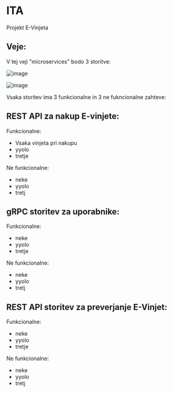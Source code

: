 # ITA
Projekt E-Vinjeta


## Veje:

V tej veji "microservices" bodo 3 storitve:

![image](https://user-images.githubusercontent.com/67262025/158026838-13eb06aa-1255-47de-8858-eaf4d2d1ed76.png)



![image](https://user-images.githubusercontent.com/67262025/158027025-57be1cb7-2b19-4686-a130-83ece654bd08.png)


Vsaka storitev ima 3 funkcionalne in 3 ne fukncionalne zahteve:

## REST API za nakup E-vinjete:

Funkcionalne:
- Vsaka vinjeta pri nakupu 
- yyolo 
- tretje

Ne funkcionalne:

- neke
- yyolo 
- tretj

## gRPC storitev za uporabnike:

Funkcionalne:
- neke
- yyolo 
- tretje

Ne funkcionalne:

- neke
- yyolo 
- tretj

## REST API storitev za preverjanje E-Vinjet:

Funkcionalne:
- neke
- yyolo 
- tretje

Ne funkcionalne:

- neke
- yyolo 
- tretj

